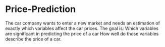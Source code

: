 # Price-Prediction
The car company wants to enter a new market and needs an estimation of exactly which variables affect the car prices. The goal is:  Which variables are significant in predicting the price of a car How well do those variables describe the price of a car.

